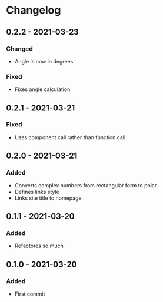 # Changelog

## 0.2.2 - 2021-03-23
### Changed
- Angle is now in degrees

### Fixed
- Fixes angle calculation

## 0.2.1 - 2021-03-21
### Fixed
- Uses component call rather than function call

## 0.2.0 - 2021-03-21
### Added
- Converts complex numbers from rectangular form to polar
- Defines links style
- Links site title to homepage

## 0.1.1 - 2021-03-20
### Added
- Refactores so much

## 0.1.0 - 2021-03-20
### Added
- First commit